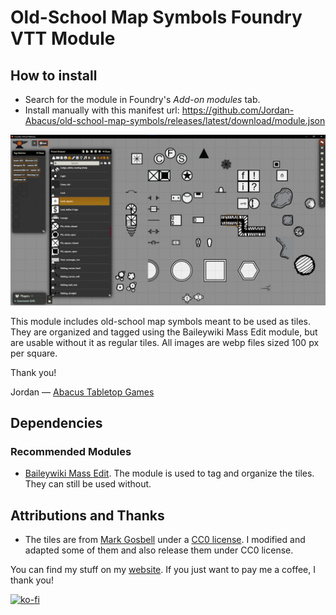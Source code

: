 # Old-School Map Symbols Foundry VTT Module

## How to install

* Search for the module in Foundry's *Add-on modules* tab.
* Install manually with this manifest url: https://github.com/Jordan-Abacus/old-school-map-symbols/releases/latest/download/module.json

![alt text](image.png)

This module includes old-school map symbols meant to be used as tiles. They are organized and tagged using the Baileywiki Mass Edit module, but are usable without it as regular tiles. All images are webp files sized 100 px per square.

Thank you!

Jordan — [Abacus Tabletop Games](https://abacustabletopgames.bearblog.dev/)

## Dependencies

### Recommended Modules

* [Baileywiki Mass Edit](https://foundryvtt.com/packages/multi-token-edit). The module is used to tag and organize the tiles. They can still be used without.

## Attributions and Thanks

* The tiles are from [Mark Gosbell](https://markgosbell.itch.io/) under a [CC0 license](https://creativecommons.org/publicdomain/zero/1.0/). I modified and adapted some of them and also release them under CC0 license.

You can find my stuff on my [website](https://abacustabletopgames.bearblog.dev/). If you just want to pay me a coffee, I thank you!

[![ko-fi](https://ko-fi.com/img/githubbutton_sm.svg)](https://ko-fi.com/A0A41CCI2J)